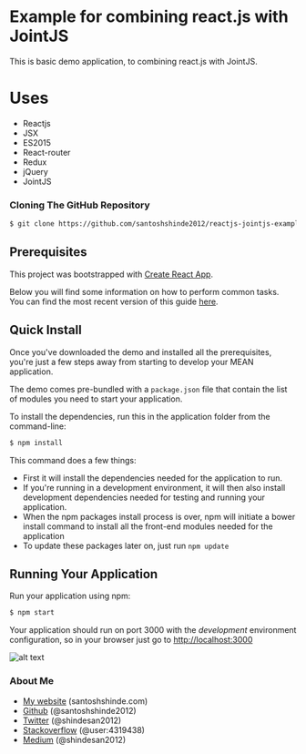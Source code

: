 # Example for combining react.js with JointJS

This is basic demo application, to combining react.js with JointJS.


# Uses

* Reactjs
* JSX
* ES2015
* React-router
* Redux
* jQuery
* JointJS


### Cloning The GitHub Repository


```bash
$ git clone https://github.com/santoshshinde2012/reactjs-jointjs-example.git
```

## Prerequisites


This project was bootstrapped with [Create React App](https://github.com/facebookincubator/create-react-app).

Below you will find some information on how to perform common tasks.<br>
You can find the most recent version of this guide [here](https://github.com/facebookincubator/create-react-app/blob/master/packages/react-scripts/template/README.md).

## Quick Install

Once you've downloaded the demo and installed all the prerequisites, you're just a few steps away from starting to develop your MEAN application.

The demo comes pre-bundled with a `package.json` file that contain the list of modules you need to start your application.

To install the dependencies, run this in the application folder from the command-line:

```bash
$ npm install
```

This command does a few things:
* First it will install the dependencies needed for the application to run.
* If you're running in a development environment, it will then also install development dependencies needed for testing and running your application.
* When the npm packages install process is over, npm will initiate a bower install command to install all the front-end modules needed for the application
* To update these packages later on, just run `npm update`

## Running Your Application

Run your application using npm:

```bash
$ npm start
```

Your application should run on port 3000 with the *development* environment configuration, so in your browser just go to [http://localhost:3000](http://localhost:3000)

![alt text](https://raw.githubusercontent.com/santoshshinde2012/reactjs-jointjs-example/master/public/react-joint-demo.jpg)

### About Me

 * [My website](http://santoshshinde.com/) (santoshshinde.com)
 * [Github](https://github.com/santoshshinde2012) (@santoshshinde2012)
 * [Twitter](https://twitter.com/shindesan2012) (@shindesan2012)
 * [Stackoverflow](https://stackoverflow.com/users/4319438/santosh-shinde)  (@user:4319438)
 * [Medium](https://medium.com/@shindesan2012) (@shindesan2012)
